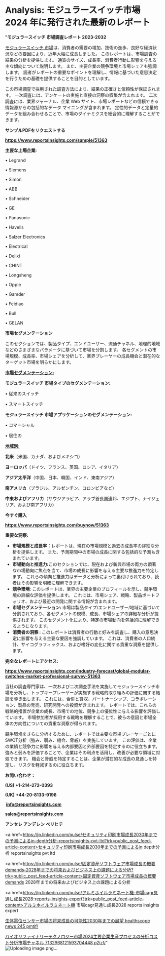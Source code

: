 # Analysis: モジュラースイッチ市場 2024 年に発行された最新のレポート

"<strong>モジュラースイッチ 市場調査レポート 2023-2032</strong>

<a href=https://www.reportsinsights.com/sample/51363>モジュラースイッチ 市場</a>は、消費者の需要の増加、技術の進歩、良好な経済状況などの要因により、近年大幅に成長しました。 このレポートは、市場調査の結果の分析を提供します。 通貨のサイズ、成長率、消費者行動に影響を与える主な傾向について説明します。 また、主要企業の競争環境と市場シェアも強調します。 読者がレポートの重要なポイントを理解し、情報に基づいた意思決定を行うための基礎を提供することを目的としています。

この市場調査で採用された調査方法により、結果の正確さと信頼性が保証されます。 一次調査には、アンケートの実施と直接の洞察の収集が含まれます。 二次調査には、業界ジャーナル、企業 Web サイト、市場レポートなどの信頼できる情報源からの包括的なデータ マイニングが含まれます。 定性的データと定量的データを組み合わせることで、市場のダイナミクスを総合的に理解することができます。

<strong><b>サンプルPDFをリクエストする</b></strong>

<a href=https://www.reportsinsights.com/sample/51363><strong><u>https://www.reportsinsights.com/sample/51363</u></strong></a>

<strong>主要な上場企業:</strong>

• Legrand

• Siemens

• Simon

• ABB

• Schneider

• GE

• Panasonic

• Havells

• Salzer Electronics

•  Electrical

• Delixi

• CHINT

• Longsheng

• Opple

• Gamder

• Feidiao

• Bull

• GELAN

<strong>市場セグメンテーション</strong>

このセクションでは、製品タイプ、エンドユーザー、流通チャネル、地理的地域などのさまざまなパラメータに基づいて市場を分割します。 各セグメントの市場規模、成長率、市場シェアを分析して、業界プレーヤーの成長機会と潜在的なターゲット市場を明らかにします。

<strong><u>市場セグメンテーション</u></strong><strong><u>:</u></strong>

<strong>モジュラースイッチ 市場タイプのセグメンテーション:</strong>

• 従来のスイッチ

• スマートスイッチ

<strong>モジュラースイッチ 市場アプリケーションのセグメンテーション:</strong>

• コマーシャル

• 居住の

<strong><u>地域別</u></strong><strong><u>:</u></strong>

<strong>北米</strong>（米国、カナダ、およびメキシコ）

<strong>ヨーロッパ</strong>（ドイツ、フランス、英国、ロシア、イタリア）

<strong>アジア太平洋</strong>（中国、日本、韓国、インド、東南アジア）

<strong>南アメリカ</strong>（ブラジル、アルゼンチン、コロンビアなど）

<strong>中東およびアフリカ</strong>（サウジアラビア、アラブ首長国連邦、エジプト、ナイジェリア、および南アフリカ）

<strong>今すぐ購入</strong>

<a href=https://www.reportsinsights.com/buynow/51363><strong><u>https://www.reportsinsights.com/buynow/51363</u></strong></a>

<strong>重要な洞察:</strong>
<ul>
  <li><strong>市場規模と成長率：</strong>レポートは、現在の市場規模と過去の成長率の詳細な分析を提供します。 また、予測期間中の市場の成長に関する包括的な予測も含まれています。</li>
  <li><strong>市場動向と推進力:</strong>このセクションでは、現在および新興市場の両方の顕著な市場動向に焦点を当て、市場の成長に影響を与える主要な推進力を特定します。 これらの傾向と推進力はデータと分析によって裏付けられており、読者はその影響を明確に理解できます。</li>
  <li><strong>競争環境</strong>: このレポートは、業界の主要企業のプロフィールを示し、競争環境の詳細な評価を提供します。 これには、市場シェア、戦略、製品ポートフォリオ、および最近の開発に関する情報が含まれます。</li>
  <li><strong>市場セグメンテーション: </strong>市場は製品タイプ/エンドユーザー/地域に基づいて分割されており、各セグメントの規模、成長、市場シェアの詳細な分析が提供されます。 このセグメント化により、特定の市場動向を包括的に理解できるようになります。</li>
  <li><strong>消費者の洞察 : </strong>このレポートは消費者の行動と好みを調査し、購入の意思決定に影響を与える主要な要因を強調しています。 これは、消費者の人口統計、サイコグラフィックス、および嗜好の変化に関する貴重な洞察を提供します。</li>
</ul>
<strong>完全なレポートにアクセス:</strong>

<a href=https://www.reportsinsights.com/industry-forecast/global-modular-switches-market-professional-survey-51363><strong><u><b>https://www.reportsinsights.com/industry-forecast/global-modular-switches-market-professional-survey-51363</b></u></strong></a>

当社の調査専門家は、一次および二次調査手法を実施してモジュラースイッチ市場を分析し、トップキープレーヤーが実施する戦略的取り組みの評価に関する結論を導き出します。 これには、合併と買収、パートナーシップ、コラボレーション、製品の発売、研究開発への投資が含まれます。 レポートでは、これらの戦略的措置が企業の成長、市場での地位、競争上の優位性に与える影響を評価しています。 市場参加者が採用する戦略を理解することで、彼らの意図と市場全体の方向性についての貴重な洞察が得られます。

競争環境をさらに分析するために、レポートでは主要な市場プレーヤーごとにSWOT分析（強み、弱み、機会、脅威）を実施しています。 この評価は、企業の業績と競争力に影響を与える内部要因と外部要因を特定するのに役立ちます。 強みと弱みを評価することで、企業はその利点を活用し、改善が必要な領域に対処できます。 機会と脅威を特定することは、企業が潜在的な成長の見通しを特定し、リスクを軽減するのに役立ちます。

<strong>お問い合わせ：</strong>

<strong>(US) +1-214-272-0393</strong>

<strong>(UK) +44-20-8133-9198</strong>

<strong> </strong><a href=info@reportsinsights.com><strong><u>info@reportsinsights.com</u></strong></a>

<a href=sales@reportsinsights.com><strong><u>sales@reportsinsights.com</u></strong></a>

<strong>アンセレ アンデレン ベリヒテ</strong>

<a href=https://jp.linkedin.com/pulse/セキュリティ印刷市場成長2030年までの予測によるin-depth分析-reportsinsights-pvt-ltd?trk=public_post_feed-article-content>セキュリティ印刷市場成長2030年までの予測によるin depth分析 reportsinsights pvt ltd</a>

<a href=https://jp.linkedin.com/pulse/固定資産ソフトウェア市場成長の概要demands-2028年までの将来およびビジネス上の課題による分析?trk=public_post_feed-article-content>固定資産ソフトウェア市場成長の概要demands 2028年までの将来およびビジネス上の課題による分析</a>

<a href=https://jp.linkedin.com/pulse/アルミホイルラミネート機-市場cagr見通し成長2028-reports-insights-expert?trk=public_post_feed-article-content>アルミホイルラミネート機 市場cagr見通し成長2028 reports insights expert</a>

<a href=https://www.linkedin.com/pulse/生体電位センサー市場の将来成長の可能性2030年までの展望-healthscope-news-245-pmtif/>生体電位センサー市場の将来成長の可能性2030年までの展望 healthscope news 245 pmtif/</a>

<a href=https://www.linkedin.com/pulse/バイオリファイナリーテクノロジー市場2024主要企業生産プロセスの分析コスト分析市場チャネル-7132968121593704448-p2izf/>バイオリファイナリーテクノロジー市場2024主要企業生産プロセスの分析コスト分析市場チャネル 7132968121593704448 p2izf/</a>"
![Uploading image.png…]()
